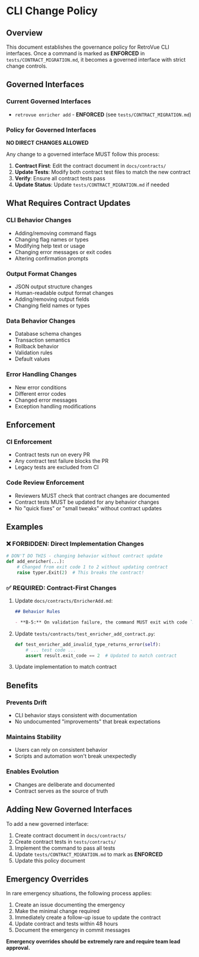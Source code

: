 # CLI Change Policy

## Overview

This document establishes the governance policy for RetroVue CLI interfaces. Once a command is marked as **ENFORCED** in `tests/CONTRACT_MIGRATION.md`, it becomes a governed interface with strict change controls.

## Governed Interfaces

### Current Governed Interfaces

- `retrovue enricher add` - **ENFORCED** (see `tests/CONTRACT_MIGRATION.md`)

### Policy for Governed Interfaces

**NO DIRECT CHANGES ALLOWED**

Any change to a governed interface MUST follow this process:

1. **Contract First**: Edit the contract document in `docs/contracts/`
2. **Update Tests**: Modify both contract test files to match the new contract
3. **Verify**: Ensure all contract tests pass
4. **Update Status**: Update `tests/CONTRACT_MIGRATION.md` if needed

## What Requires Contract Updates

### CLI Behavior Changes

- Adding/removing command flags
- Changing flag names or types
- Modifying help text or usage
- Changing error messages or exit codes
- Altering confirmation prompts

### Output Format Changes

- JSON output structure changes
- Human-readable output format changes
- Adding/removing output fields
- Changing field names or types

### Data Behavior Changes

- Database schema changes
- Transaction semantics
- Rollback behavior
- Validation rules
- Default values

### Error Handling Changes

- New error conditions
- Different error codes
- Changed error messages
- Exception handling modifications

## Enforcement

### CI Enforcement

- Contract tests run on every PR
- Any contract test failure blocks the PR
- Legacy tests are excluded from CI

### Code Review Enforcement

- Reviewers MUST check that contract changes are documented
- Contract tests MUST be updated for any behavior changes
- No "quick fixes" or "small tweaks" without contract updates

## Examples

### ❌ FORBIDDEN: Direct Implementation Changes

```python
# DON'T DO THIS - changing behavior without contract update
def add_enricher(...):
    # Changed from exit code 1 to 2 without updating contract
    raise typer.Exit(2)  # This breaks the contract!
```

### ✅ REQUIRED: Contract-First Changes

1. Update `docs/contracts/EnricherAdd.md`:

   ```markdown
   ## Behavior Rules

   - **B-5:** On validation failure, the command MUST exit with code `2`
   ```

2. Update `tests/contracts/test_enricher_add_contract.py`:

   ```python
   def test_enricher_add_invalid_type_returns_error(self):
       # ... test code ...
       assert result.exit_code == 2  # Updated to match contract
   ```

3. Update implementation to match contract

## Benefits

### Prevents Drift

- CLI behavior stays consistent with documentation
- No undocumented "improvements" that break expectations

### Maintains Stability

- Users can rely on consistent behavior
- Scripts and automation won't break unexpectedly

### Enables Evolution

- Changes are deliberate and documented
- Contract serves as the source of truth

## Adding New Governed Interfaces

To add a new governed interface:

1. Create contract document in `docs/contracts/`
2. Create contract tests in `tests/contracts/`
3. Implement the command to pass all tests
4. Update `tests/CONTRACT_MIGRATION.md` to mark as **ENFORCED**
5. Update this policy document

## Emergency Overrides

In rare emergency situations, the following process applies:

1. Create an issue documenting the emergency
2. Make the minimal change required
3. Immediately create a follow-up issue to update the contract
4. Update contract and tests within 48 hours
5. Document the emergency in commit messages

**Emergency overrides should be extremely rare and require team lead approval.**
